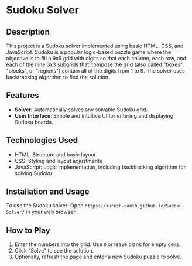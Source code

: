 # Sudoku Solver

## Description
This project is a Sudoku solver implemented using basic HTML, CSS, and JavaScript. Sudoku is a popular logic-based puzzle game where the objective is to fill a 9x9 grid with digits so that each column, each row, and each of the nine 3x3 subgrids that compose the grid (also called "boxes", "blocks", or "regions") contain all of the digits from 1 to 9. The solver uses backtracking algorithm to find the solution.

## Features
- **Solver**: Automatically solves any solvable Sudoku grid.
- **User Interface**: Simple and intuitive UI for entering and displaying Sudoku boards.

## Technologies Used
- HTML: Structure and basic layout
- CSS: Styling and layout adjustments
- JavaScript: Logic implementation, including backtracking algorithm for solving Sudoku

## Installation and Usage
To use the Sudoku solver:
Open `https://suresh-kanth.github.io/Sudoku-Solver/` in your web browser.

## How to Play
1. Enter the numbers into the grid. Use `0` or leave blank for empty cells.
2. Click "Solve" to see the solution.
3. Optionally, refresh the page and enter a new Sudoku puzzle to solve.
